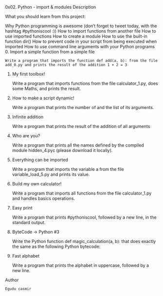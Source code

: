 0x02. Python - import & modules
Description

What you should learn from this project:

Why Python programming is awesome (don’t forget to tweet today, with the hashtag #pythoniscool :)) How to import functions from another file How to use imported functions How to create a module How to use the built-in function dir() How to prevent code in your script from being executed when imported How to use command line arguments with your Python programs
0. Import a simple function from a simple file

    Write a program that imports the function def add(a, b): from the file add_0.py and prints the result of the addition 1 + 2 = 3

1. My first toolbox!

    Write a program that imports functions from the file calculator_1.py, does some Maths, and prints the result.

2. How to make a script dynamic!

    Write a program that prints the number of and the list of its arguments.

3. Infinite addition

    Write a program that prints the result of the addition of all arguments

4. Who are you?

    Write a program that prints all the names defined by the compiled module hidden_4.pyc (please download it locally).

5. Everything can be imported

    Write a program that imports the variable a from the file variable_load_5.py and prints its value.

6. Build my own calculator!

    Write a program that imports all functions from the file calculator_1.py and handles basics operations.

7. Easy print

    Write a program that prints #pythoniscool, followed by a new line, in the standard output.

8. ByteCode -> Python #3

    Write the Python function def magic_calculation(a, b): that does exactly the same as the following Python bytecode:

9. Fast alphabet

    Write a program that prints the alphabet in uppercase, followed by a new line.

Author

    Egudu casmir


